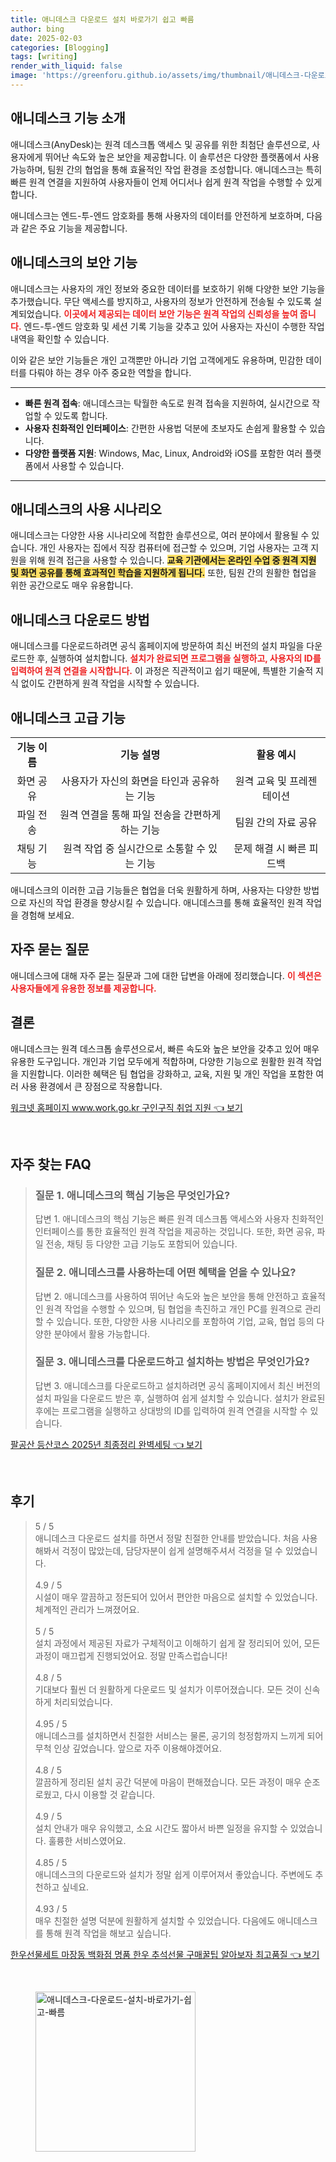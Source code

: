 ```yaml
---
title: 애니데스크 다운로드 설치 바로가기 쉽고 빠름
author: bing
date: 2025-02-03
categories: [Blogging]
tags: [writing]
render_with_liquid: false
image: 'https://greenforu.github.io/assets/img/thumbnail/애니데스크-다운로드-설치-바로가기-쉽고-빠름.webp'
---
```



<h2 id='애니데스크_기능_소개'>애니데스크 기능 소개</h2>

<p>애니데스크(AnyDesk)는 원격 데스크톱 액세스 및 공유를 위한 최첨단 솔루션으로, 사용자에게 뛰어난 속도와 높은 보안을 제공합니다. 이 솔루션은 다양한 플랫폼에서 사용 가능하며, 팀원 간의 협업을 통해 효율적인 작업 환경을 조성합니다. 애니데스크는 특히 빠른 원격 연결을 지원하여 사용자들이 언제 어디서나 쉽게 원격 작업을 수행할 수 있게 합니다.</p>

<p>애니데스크는 엔드-투-엔드 암호화를 통해 사용자의 데이터를 안전하게 보호하며, 다음과 같은 주요 기능을 제공합니다.</p>

<h2 id='애니데스크의_보안_기능'>애니데스크의 보안 기능</h2>

<p>애니데스크는 사용자의 개인 정보와 중요한 데이터를 보호하기 위해 다양한 보안 기능을 추가했습니다. 무단 액세스를 방지하고, 사용자의 정보가 안전하게 전송될 수 있도록 설계되었습니다. <b><span style="color: #ee2323;">이곳에서 제공되는 데이터 보안 기능은 원격 작업의 신뢰성을 높여 줍니다.</span></b> 엔드-투-엔드 암호화 및 세션 기록 기능을 갖추고 있어 사용자는 자신이 수행한 작업 내역을 확인할 수 있습니다.</p>

<p>이와 같은 보안 기능들은 개인 고객뿐만 아니라 기업 고객에게도 유용하며, 민감한 데이터를 다뤄야 하는 경우 아주 중요한 역할을 합니다.</p>

<hr />

<ul>
    <li><b>빠른 원격 접속</b>: 애니데스크는 탁월한 속도로 원격 접속을 지원하여, 실시간으로 작업할 수 있도록 합니다.</li>
    <li><b>사용자 친화적인 인터페이스</b>: 간편한 사용법 덕분에 초보자도 손쉽게 활용할 수 있습니다.</li>
    <li><b>다양한 플랫폼 지원</b>: Windows, Mac, Linux, Android와 iOS를 포함한 여러 플랫폼에서 사용할 수 있습니다.</li>
</ul>

<hr />

<h2 id='애니데스크의_사용_시나리오'>애니데스크의 사용 시나리오</h2>

<p>애니데스크는 다양한 사용 시나리오에 적합한 솔루션으로, 여러 분야에서 활용될 수 있습니다. 개인 사용자는 집에서 직장 컴퓨터에 접근할 수 있으며, 기업 사용자는 고객 지원을 위해 원격 접근을 사용할 수 있습니다. <b><span style="background-color: #ffe066;">교육 기관에서는 온라인 수업 중 원격 지원 및 화면 공유를 통해 효과적인 학습을 지원하게 됩니다.</span></b> 또한, 팀원 간의 원활한 협업을 위한 공간으로도 매우 유용합니다.</p>

<h2 id='애니데스크_다운로드_방법'>애니데스크 다운로드 방법</h2>

<p>애니데스크를 다운로드하려면 공식 홈페이지에 방문하여 최신 버전의 설치 파일을 다운로드한 후, 실행하여 설치합니다. <b><span style="color: #ee2323;">설치가 완료되면 프로그램을 실행하고, 사용자의 ID를 입력하여 원격 연결을 시작합니다.</span></b> 이 과정은 직관적이고 쉽기 때문에, 특별한 기술적 지식 없이도 간편하게 원격 작업을 시작할 수 있습니다.</p>

<h2 id='애니데스크_고급_기능'>애니데스크 고급 기능</h2>

<table>
    <tr>
        <td style="text-align: center; height: 17px;"><b>기능 이름</b></td>
        <td style="text-align: center; height: 17px;"><b>기능 설명</b></td>
        <td style="text-align: center; height: 17px;"><b>활용 예시</b></td>
    </tr>
    <tr>
        <td style="text-align: center; height: 17px;">화면 공유</td>
        <td style="text-align: center; height: 17px;">사용자가 자신의 화면을 타인과 공유하는 기능</td>
        <td style="text-align: center; height: 17px;">원격 교육 및 프레젠테이션</td>
    </tr>
    <tr>
        <td style="text-align: center; height: 17px;">파일 전송</td>
        <td style="text-align: center; height: 17px;">원격 연결을 통해 파일 전송을 간편하게 하는 기능</td>
        <td style="text-align: center; height: 17px;">팀원 간의 자료 공유</td>
    </tr>
    <tr>
        <td style="text-align: center; height: 17px;">채팅 기능</td>
        <td style="text-align: center; height: 17px;">원격 작업 중 실시간으로 소통할 수 있는 기능</td>
        <td style="text-align: center; height: 17px;">문제 해결 시 빠른 피드백</td>
    </tr>
</table>

<p>애니데스크의 이러한 고급 기능들은 협업을 더욱 원활하게 하며, 사용자는 다양한 방법으로 자신의 작업 환경을 향상시킬 수 있습니다. 애니데스크를 통해 효율적인 원격 작업을 경험해 보세요.</p>

<h2 id='자주_묻는_질문'>자주 묻는 질문</h2>

<p>애니데스크에 대해 자주 묻는 질문과 그에 대한 답변을 아래에 정리했습니다. <b><span style="color: #ee2323;">이 섹션은 사용자들에게 유용한 정보를 제공합니다.</span></b></p>

<h2 id='결론'>결론</h2>

<p>애니데스크는 원격 데스크톱 솔루션으로서, 빠른 속도와 높은 보안을 갖추고 있어 매우 유용한 도구입니다. 개인과 기업 모두에게 적합하며, 다양한 기능으로 원활한 원격 작업을 지원합니다. 이러한 혜택은 팀 협업을 강화하고, 교육, 지원 및 개인 작업을 포함한 여러 사용 환경에서 큰 장점으로 작용합니다.</p>


<p><a class="click-button" title="워크넷 홈페이지 www.work.go.kr 구인구직 취업 지원" href="https://greenforu.github.io/posts/%EC%9B%8C%ED%81%AC%EB%84%B7-%ED%99%88%ED%8E%98%EC%9D%B4%EC%A7%80-www.work.go.kr-%EA%B5%AC%EC%9D%B8%EA%B5%AC%EC%A7%81-%EC%B7%A8%EC%97%85-%EC%A7%80%EC%9B%90/" rel="dofollow">워크넷 홈페이지 www.work.go.kr 구인구직 취업 지원 👈 보기</a></p><br>
<h2 id='자주_찾는_FAQ'>자주 찾는 FAQ</h2>
<div itemscope="" itemtype="https://schema.org/FAQPage"> 
<blockquote> 
<div itemscope="" itemprop="mainEntity" itemtype="https://schema.org/Question"> 
<h3 itemprop="name">질문 1. 애니데스크의 핵심 기능은 무엇인가요?</h3> 
<div itemscope="" itemprop="acceptedAnswer" itemtype="https://schema.org/Answer"> 
<span itemprop="text"> 
<p>답변 1. 애니데스크의 핵심 기능은 빠른 원격 데스크톱 액세스와 사용자 친화적인 인터페이스를 통한 효율적인 원격 작업을 제공하는 것입니다. 또한, 화면 공유, 파일 전송, 채팅 등 다양한 고급 기능도 포함되어 있습니다.</p> 
</span> 
</div> 
</div> 

<div itemscope="" itemprop="mainEntity" itemtype="https://schema.org/Question"> 
<h3 itemprop="name">질문 2. 애니데스크를 사용하는데 어떤 혜택을 얻을 수 있나요?</h3> 
<div itemscope="" itemprop="acceptedAnswer" itemtype="https://schema.org/Answer"> 
<span itemprop="text"> 
<p>답변 2. 애니데스크를 사용하여 뛰어난 속도와 높은 보안을 통해 안전하고 효율적인 원격 작업을 수행할 수 있으며, 팀 협업을 촉진하고 개인 PC를 원격으로 관리할 수 있습니다. 또한, 다양한 사용 시나리오를 포함하여 기업, 교육, 협업 등의 다양한 분야에서 활용 가능합니다.</p> 
</span> 
</div> 
</div> 

<div itemscope="" itemprop="mainEntity" itemtype="https://schema.org/Question"> 
<h3 itemprop="name">질문 3. 애니데스크를 다운로드하고 설치하는 방법은 무엇인가요?</h3> 
<div itemscope="" itemprop="acceptedAnswer" itemtype="https://schema.org/Answer"> 
<span itemprop="text"> 
<p>답변 3. 애니데스크를 다운로드하고 설치하려면 공식 홈페이지에서 최신 버전의 설치 파일을 다운로드 받은 후, 실행하여 쉽게 설치할 수 있습니다. 설치가 완료된 후에는 프로그램을 실행하고 상대방의 ID를 입력하여 원격 연결을 시작할 수 있습니다.</p> 
</span> 
</div> 
</div> 
</blockquote> 
</div>
<p><a class="click-button" title="팔공산 등산코스 2025년 최종정리 완벽세팅" href="https://greenforu.github.io/posts/%ED%8C%94%EA%B3%B5%EC%82%B0-%EB%93%B1%EC%82%B0%EC%BD%94%EC%8A%A4-2025%EB%85%84-%EC%B5%9C%EC%A2%85%EC%A0%95%EB%A6%AC-%EC%99%84%EB%B2%BD%EC%84%B8%ED%8C%85/" rel="dofollow">팔공산 등산코스 2025년 최종정리 완벽세팅 👈 보기</a></p><br>
<h2 id='후기'>후기</h2>
<div itemscope itemtype="https://schema.org/Product">
  <blockquote>
  <div itemprop="review" itemscope itemtype="https://schema.org/Review">
      <div itemprop="reviewRating" itemscope itemtype="https://schema.org/Rating"> <span itemprop="ratingValue">5</span> / <span itemprop="bestRating">5</span> </div>
      <span itemprop="reviewBody">애니데스크 다운로드 설치를 하면서 정말 친절한 안내를 받았습니다. 처음 사용해봐서 걱정이 많았는데, 담당자분이 쉽게 설명해주셔서 걱정을 덜 수 있었습니다.</span>
  </div>
  <br>
  <div itemprop="review" itemscope itemtype="https://schema.org/Review">
      <div itemprop="reviewRating" itemscope itemtype="https://schema.org/Rating"> <span itemprop="ratingValue">4.9</span> / <span itemprop="bestRating">5</span> </div>
      <span itemprop="reviewBody">시설이 매우 깔끔하고 정돈되어 있어서 편안한 마음으로 설치할 수 있었습니다. 체계적인 관리가 느껴졌어요.</span>
  </div>
  <br>
  <div itemprop="review" itemscope itemtype="https://schema.org/Review">
      <div itemprop="reviewRating" itemscope itemtype="https://schema.org/Rating"> <span itemprop="ratingValue">5</span> / <span itemprop="bestRating">5</span> </div>
      <span itemprop="reviewBody">설치 과정에서 제공된 자료가 구체적이고 이해하기 쉽게 잘 정리되어 있어, 모든 과정이 매끄럽게 진행되었어요. 정말 만족스럽습니다!</span>
  </div>
  <br>
  <div itemprop="review" itemscope itemtype="https://schema.org/Review">
      <div itemprop="reviewRating" itemscope itemtype="https://schema.org/Rating"> <span itemprop="ratingValue">4.8</span> / <span itemprop="bestRating">5</span> </div>
      <span itemprop="reviewBody">기대보다 훨씬 더 원활하게 다운로드 및 설치가 이루어졌습니다. 모든 것이 신속하게 처리되었습니다.</span>
  </div>
  <br>
  <div itemprop="review" itemscope itemtype="https://schema.org/Review">
      <div itemprop="reviewRating" itemscope itemtype="https://schema.org/Rating"> <span itemprop="ratingValue">4.95</span> / <span itemprop="bestRating">5</span> </div>
      <span itemprop="reviewBody">애니데스크를 설치하면서 친절한 서비스는 물론, 공기의 청정함까지 느끼게 되어 무척 인상 깊었습니다. 앞으로 자주 이용해야겠어요.</span>
  </div>
  <br>
  <div itemprop="review" itemscope itemtype="https://schema.org/Review">
      <div itemprop="reviewRating" itemscope itemtype="https://schema.org/Rating"> <span itemprop="ratingValue">4.8</span> / <span itemprop="bestRating">5</span> </div>
      <span itemprop="reviewBody">깔끔하게 정리된 설치 공간 덕분에 마음이 편해졌습니다. 모든 과정이 매우 순조로웠고, 다시 이용할 것 같습니다.</span>
  </div>
  <br>
  <div itemprop="review" itemscope itemtype="https://schema.org/Review">
      <div itemprop="reviewRating" itemscope itemtype="https://schema.org/Rating"> <span itemprop="ratingValue">4.9</span> / <span itemprop="bestRating">5</span> </div>
      <span itemprop="reviewBody">설치 안내가 매우 유익했고, 소요 시간도 짧아서 바쁜 일정을 유지할 수 있었습니다. 훌륭한 서비스였어요.</span>
  </div>
  <br>
  <div itemprop="review" itemscope itemtype="https://schema.org/Review">
      <div itemprop="reviewRating" itemscope itemtype="https://schema.org/Rating"> <span itemprop="ratingValue">4.85</span> / <span itemprop="bestRating">5</span> </div>
      <span itemprop="reviewBody">애니데스크의 다운로드와 설치가 정말 쉽게 이루어져서 좋았습니다. 주변에도 추천하고 싶네요.</span>
  </div>
  <br>
  <div itemprop="review" itemscope itemtype="https://schema.org/Review">
      <div itemprop="reviewRating" itemscope itemtype="https://schema.org/Rating"> <span itemprop="ratingValue">4.93</span> / <span itemprop="bestRating">5</span> </div>
      <span itemprop="reviewBody">매우 친절한 설명 덕분에 원활하게 설치할 수 있었습니다. 다음에도 애니데스크를 통해 원격 작업을 해보고 싶습니다.</span>
  </div>
  </blockquote>
</div>
<p><a class="click-button" title="한우선물세트 마장동 백화점 명품 한우 추석선물 구매꿀팁 알아보자 최고품질" href="https://greenforu.github.io/posts/%ED%95%9C%EC%9A%B0%EC%84%A0%EB%AC%BC%EC%84%B8%ED%8A%B8-%EB%A7%88%EC%9E%A5%EB%8F%99-%EB%B0%B1%ED%99%94%EC%A0%90-%EB%AA%85%ED%92%88-%ED%95%9C%EC%9A%B0-%EC%B6%94%EC%84%9D%EC%84%A0%EB%AC%BC-%EA%B5%AC%EB%A7%A4%EA%BF%80%ED%8C%81-%EC%95%8C%EC%95%84%EB%B3%B4%EC%9E%90-%EC%B5%9C%EA%B3%A0%ED%92%88%EC%A7%88/" rel="dofollow">한우선물세트 마장동 백화점 명품 한우 추석선물 구매꿀팁 알아보자 최고품질 👈 보기</a></p><br>
<figure class="image"><img src="https://greenforu.github.io/assets/img/thumbnail/애니데스크-다운로드-설치-바로가기-쉽고-빠름.webp" alt="애니데스크-다운로드-설치-바로가기-쉽고-빠름" width="256" height="256"></figure>